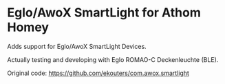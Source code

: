 # Eglo/AwoX SmartLight for Athom Homey

Adds support for Eglo/AwoX SmartLight Devices.

Actually testing and developing with Eglo ROMAO-C Deckenleuchte (BLE).

Original code: https://github.com/ekouters/com.awox.smartlight


